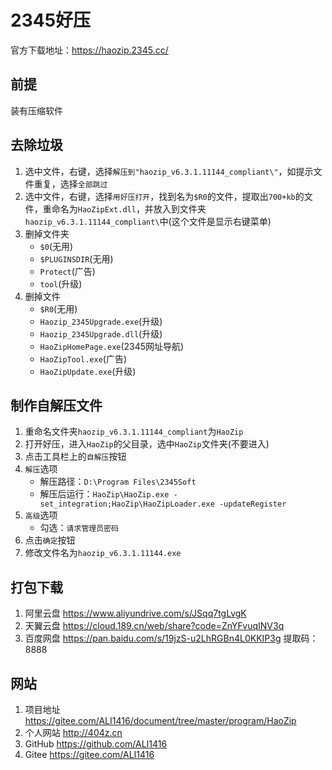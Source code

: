 # 2345好压

官方下载地址：<https://haozip.2345.cc/>

## 前提

装有压缩软件

## 去除垃圾

1. 选中文件，右键，选择`解压到"haozip_v6.3.1.11144_compliant\"`，如提示文件重复，选择`全部跳过`
2. 选中文件，右键，选择`用好压打开`，找到名为`$R0`的文件，提取出`700+kb`的文件，重命名为`HaoZipExt.dll`，并放入到文件夹`haozip_v6.3.1.11144_compliant\`中(这个文件是显示右键菜单)
3. 删掉文件夹
   - `$0`(无用)
   - `$PLUGINSDIR`(无用)
   - `Protect`(广告)
   - `tool`(升级)
4. 删掉文件
   - `$R0`(无用)
   - `Haozip_2345Upgrade.exe`(升级)
   - `Haozip_2345Upgrade.dll`(升级)
   - `HaoZipHomePage.exe`(2345网址导航)
   - `HaoZipTool.exe`(广告)
   - `HaoZipUpdate.exe`(升级)

## 制作自解压文件

1. 重命名文件夹`haozip_v6.3.1.11144_compliant`为`HaoZip`
2. 打开好压，进入`HaoZip`的父目录，选中`HaoZip`文件夹(不要进入)
3. 点击工具栏上的`自解压`按钮
4. `解压`选项
   - 解压路径：`D:\Program Files\2345Soft`
   - 解压后运行：`HaoZip\HaoZip.exe -set_integration;HaoZip\HaoZipLoader.exe -updateRegister`
5. `高级`选项
   - 勾选：`请求管理员密码`
6. 点击`确定`按钮
7. 修改文件名为`haozip_v6.3.1.11144.exe`

## 打包下载

1. 阿里云盘 <https://www.aliyundrive.com/s/JSqq7tgLvgK>
2. 天翼云盘 <https://cloud.189.cn/web/share?code=ZnYFvuqINV3q>
3. 百度网盘 <https://pan.baidu.com/s/19jzS-u2LhRGBn4L0KKIP3g> 提取码：8888

## 网站

1. 项目地址 <https://gitee.com/ALI1416/document/tree/master/program/HaoZip>
2. 个人网站 <http://404z.cn>
3. GitHub <https://github.com/ALI1416>
4. Gitee <https://gitee.com/ALI1416>
